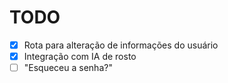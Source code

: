 # TODO

- [x] Rota para alteração de informações do usuário
- [x] Integração com IA de rosto
- [ ] "Esqueceu a senha?"
